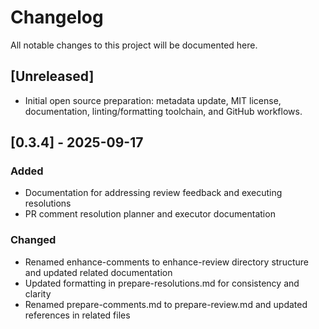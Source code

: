 # Changelog

All notable changes to this project will be documented here.

## [Unreleased]

- Initial open source preparation: metadata update, MIT license, documentation, linting/formatting toolchain, and GitHub workflows.

## [0.3.4] - 2025-09-17

### Added

- Documentation for addressing review feedback and executing resolutions
- PR comment resolution planner and executor documentation

### Changed

- Renamed enhance-comments to enhance-review directory structure and updated related documentation
- Updated formatting in prepare-resolutions.md for consistency and clarity
- Renamed prepare-comments.md to prepare-review.md and updated references in related files
